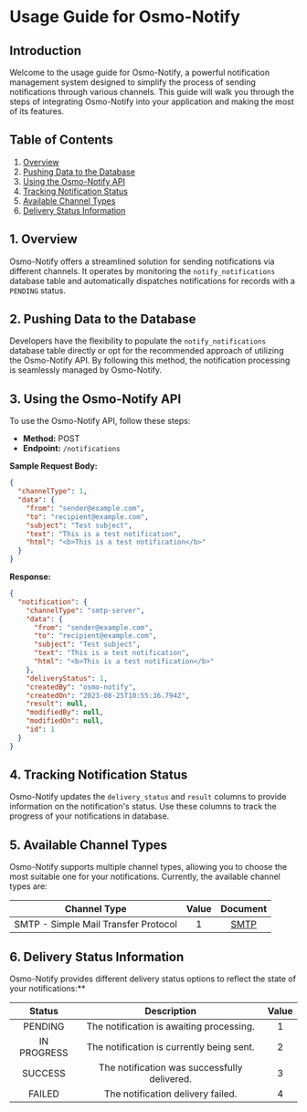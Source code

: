 # Usage Guide for Osmo-Notify

## Introduction

Welcome to the usage guide for Osmo-Notify, a powerful notification management system designed to simplify the process of sending notifications through various channels. This guide will walk you through the steps of integrating Osmo-Notify into your application and making the most of its features.

## Table of Contents

1. [Overview](#1-overview)
2. [Pushing Data to the Database](#2-pushing-data-to-the-database)
3. [Using the Osmo-Notify API](#3-using-the-osmo-notify-api)
4. [Tracking Notification Status](4-#tracking-notification-status)
5. [Available Channel Types](#5-available-channel-types)
6. [Delivery Status Information](#6-delivery-status-information)

## 1. Overview

Osmo-Notify offers a streamlined solution for sending notifications via different channels. It operates by monitoring the `notify_notifications` database table and automatically dispatches notifications for records with a `PENDING` status.

## 2. Pushing Data to the Database

Developers have the flexibility to populate the `notify_notifications` database table directly or opt for the recommended approach of utilizing the Osmo-Notify API. By following this method, the notification processing is seamlessly managed by Osmo-Notify.

## 3. Using the Osmo-Notify API

To use the Osmo-Notify API, follow these steps:

- **Method:** POST
- **Endpoint:** `/notifications`

**Sample Request Body:**
```json
{
  "channelType": 1,
  "data": {
    "from": "sender@example.com",
    "to": "recipient@example.com",
    "subject": "Test subject",
    "text": "This is a test notification",
    "html": "<b>This is a test notification</b>"
  }
}
```

**Response:**
```json
{
  "notification": {
    "channelType": "smtp-server",
    "data": {
      "from": "sender@example.com",
      "to": "recipient@example.com",
      "subject": "Test subject",
      "text": "This is a test notification",
      "html": "<b>This is a test notification</b>"
    },
    "deliveryStatus": 1,
    "createdBy": "osmo-notify",
    "createdOn": "2023-08-25T10:55:36.794Z",
    "result": null,
    "modifiedBy": null,
    "modifiedOn": null,
    "id": 1
  }
}
```

## 4. Tracking Notification Status

Osmo-Notify updates the `delivery_status` and `result` columns to provide information on the notification's status. Use these columns to track the progress of your notifications in database.

## 5. Available Channel Types

Osmo-Notify supports multiple channel types, allowing you to choose the most suitable one for your notifications. Currently, the available channel types are:

|           **Channel Type**           | **Value** |       **Document**       |
|:------------------------------------:|:---------:|:------------------------:|
| SMTP - Simple Mail Transfer Protocol |     1     | [SMTP](channels/smtp.md) |

## 6. Delivery Status Information

Osmo-Notify provides different delivery status options to reflect the state of your notifications:**

|  **Status** |                **Description**               | **Value** |
|:-----------:|:--------------------------------------------:|:---------:|
| PENDING     | The notification is awaiting processing.     |     1     |
| IN PROGRESS | The notification is currently being sent.    |     2     |
| SUCCESS     | The notification was successfully delivered. |     3     |
| FAILED      | The notification delivery failed.            |     4     |
